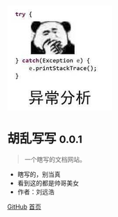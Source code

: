 <!-- _coverpage.md 封面-->

![logo](_media/fengmian002.jpg)

# 胡乱写写 <small>0.0.1</small>

> 一个瞎写的文档网站。

- 瞎写的，别当真
- 看到这的都是帅哥美女
- 作者：刘远浩

[GitHub](https://github.com/docsifyjs/docsify/)
[首页](README.md)



<!-- 背景图片 -->
<!--![](_media/fengmian001.jpg)-->

<!-- 背景色 -->
<!--![color](#f0f0f0)-->
